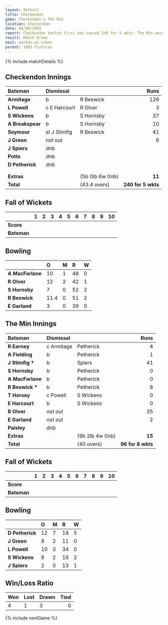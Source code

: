 ```yaml
---
layout: default
title: Checkendon
game: Checkendon v The Min
location: Checkendon
date: 08/08/1993
report: Checkendon batted first and scored 240 for 5 wkts. The Min were 96 for 8 wkts when time ran out
result: Match Drawn
next: watton-at-stone
parent: 1993 Fixtures
---
```


{% include matchDetails %}

## Checkendon Innings

| Batsman | Dismissal |  | Runs |
|:---|:---|---|---:|
| **Armitage** | b | R Beswick | 126 | 
| **L Powell** | c E Harcourt | R Olver | 3 | 
| **S Wickens** | b | S Hornsby | 37 | 
| **A Breakspear** | b | S Hornsby | 10 | 
| **Seymour** | st J Stimfig | R Beswick | 41 | 
| **J Green** | not out |  | 6 |
| **J Spiers** | dnb |  |  | Paisley
| **Potts** | dnb |  |  |
| **D Petherick** | dnb |  |  | 
|  |  |  |  |
|  |  |  |  |
| **Extras** | | (5b 0lb 6w 0nb) | **11** | 
| **Total** | | (43.4 overs) | **240 for 5 wkts** | 

## Fall of Wickets

| | 1 | 2 | 3 | 4 | 5 | 6 | 7 | 8 | 9 | 10 |
|---|:---:|:---:|:---:|:---:|:---:|:---:|:---:|:---:|:---:|:---:|
| **Score** |  |  |  |  |  |  |  |  |  |  |
| **Batsman** |  |  |  |  |  |  |  |  |  |  |

## Bowling

| | O | M | R | W |
|---|:---|:---|:---|:---|
| **A MacFarlane** | 10 | 1 | 48 | 0 | 
| **R Olver** | 12 | 2 | 42 | 1 | 
| **S Hornsby** | 7 | 0 | 52 | 2 | 
| **R Beswick** | 11.4 | 0 | 51 | 2 | 
| **E Garland** | 3 | 0 | 39 | 0 |

## The Min Innings

| Batsman | Dismissal |  | Runs |
|:---|:---|---|---:|
| **R Earney** | c Armitage | Petherick | 4 | 
| **A Fielding** | b | Petherick | 1 | 
| **J Stimfig &#8224;** | b | Spiers | 41 | 
| **S Hornsby** | b | Petherick | 0 | 
| **A MacFarlane** | b | Petherick | 0 | 
| **R Beswick &#42;** | b | Petherick | 8 | 
| **T Horsey** | c Powell | S Wickens | 0 | 
| **E Harcourt** | b | S Wickens | 0 | 
| **R Olver** | not out |  | 35 | 
| **E Garland** | not out |  | 2 | 
| **Paisley** | dnb |  |  |
| **Extras** | | (9b 2lb 4w 0nb) | **15** | 
| **Total** | | (40 overs) | **96 for 8 wkts** | 

## Fall of Wickets

| | 1 | 2 | 3 | 4 | 5 | 6 | 7 | 8 | 9 | 10 |
|---|:---:|:---:|:---:|:---:|:---:|:---:|:---:|:---:|:---:|:---:|
| **Score** |  |  |  |  |  |  |  |  |  |  |
| **Batsman** |  |  |  |  |  |  |  |  |  |  |

## Bowling

| | O | M | R | W |
|---|:---|:---|:---|:---|
| **D Petherick** | 12 | 7 | 18 | 5 | 
| **J Green** | 8 | 2 | 11 | 0 | 
| **L Powell** | 10 | 0 | 34 | 0 | 
| **S Wickens** | 8 | 2 | 16 | 2 |
| **J Spiers** | 2 | 0 | 13 | 1 | 

## Win/Loss Ratio

| Won | Lost | Drawn | Tied |
|:---|:---|:---|---:|
| 4 | 1 | 3 | 0 |

{% include nextGame %}